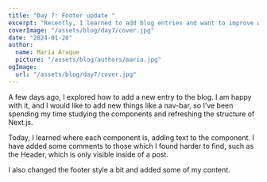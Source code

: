 ```yaml
---
title: "Day 7: Footer update "
excerpt: "Recently, I learned to add blog entries and want to improve with a nav-bar. Today, I pinpointed text insertion in components, annotated tricky areas like the post-exclusive Header, and updated the footer."
coverImage: "/assets/blog/day7/cover.jpg"
date: "2024-01-20"
author:
  name: Maria Araque
  picture: "/assets/blog/authors/maria.jpg"
ogImage:
  url: "/assets/blog/day7/cover.jpg"
---
```

A few days ago, I explored how to add a new entry to the blog. I am happy with it, and I would like to add new things like a nav-bar, so I’ve been spending my time studying the components and refreshing the structure of Next.js.

Today, I learned where each component is, adding text to the component. I have added some comments to those which I found harder to find, such as the Header, which is only visible inside of a post.

I also changed the footer style a bit and added some of my content.